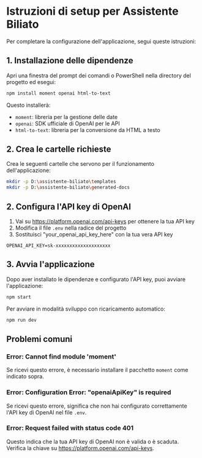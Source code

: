 # Istruzioni di setup per Assistente Biliato

Per completare la configurazione dell'applicazione, segui queste istruzioni:

## 1. Installazione delle dipendenze

Apri una finestra del prompt dei comandi o PowerShell nella directory del progetto ed esegui:

```bash
npm install moment openai html-to-text
```

Questo installerà:
- `moment`: libreria per la gestione delle date
- `openai`: SDK ufficiale di OpenAI per le API
- `html-to-text`: libreria per la conversione da HTML a testo

## 2. Crea le cartelle richieste

Crea le seguenti cartelle che servono per il funzionamento dell'applicazione:

```bash
mkdir -p D:\assistente-biliato\templates
mkdir -p D:\assistente-biliato\generated-docs
```

## 2. Configura l'API key di OpenAI

1. Vai su https://platform.openai.com/api-keys per ottenere la tua API key
2. Modifica il file `.env` nella radice del progetto 
3. Sostituisci "your_openai_api_key_here" con la tua vera API key

```
OPENAI_API_KEY=sk-xxxxxxxxxxxxxxxxxxxx
```

## 3. Avvia l'applicazione

Dopo aver installato le dipendenze e configurato l'API key, puoi avviare l'applicazione:

```bash
npm start
```

Per avviare in modalità sviluppo con ricaricamento automatico:

```bash
npm run dev
```

## Problemi comuni

### Error: Cannot find module 'moment'

Se ricevi questo errore, è necessario installare il pacchetto `moment` come indicato sopra.

### Error: Configuration Error: "openaiApiKey" is required

Se ricevi questo errore, significa che non hai configurato correttamente l'API key di OpenAI nel file `.env`.

### Error: Request failed with status code 401

Questo indica che la tua API key di OpenAI non è valida o è scaduta. Verifica la chiave su https://platform.openai.com/api-keys.